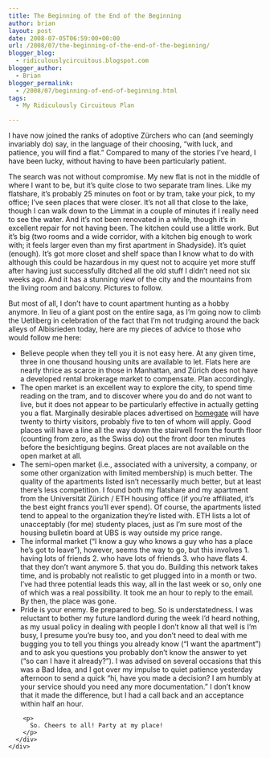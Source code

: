 ```yaml
---
title: The Beginning of the End of the Beginning
author: brian
layout: post
date: 2008-07-05T06:59:00+00:00
url: /2008/07/the-beginning-of-the-end-of-the-beginning/
blogger_blog:
  - ridiculouslycircuitous.blogspot.com
blogger_author:
  - Brian
blogger_permalink:
  - /2008/07/beginning-of-end-of-beginning.html
tags:
  - My Ridiculously Circuitous Plan

---
```

I have now joined the ranks of adoptive Zürchers who can (and seemingly invariably do) say, in the language of their choosing, &#8220;with luck, and patience, you will find a flat.&#8221; Compared to many of the stories I&#8217;ve heard, I have been lucky, without having to have been particularly patient.

<div>
</div>

<div>
  The search was not without compromise. My new flat is not in the middle of where I want to be, but it&#8217;s quite close to two separate tram lines. Like my flatshare, it&#8217;s probably 25 minutes on foot or by tram, take your pick, to my office; I&#8217;ve seen places that were closer. It&#8217;s not all that close to the lake, though I can walk down to the Limmat in a couple of minutes if I really need to see the water. And it&#8217;s not been renovated in a while, though it&#8217;s in excellent repair for not having been. The kitchen could use a little work. But it&#8217;s big (two rooms and a wide corridor, with a kitchen big enough to work with; it feels larger even than my first apartment in Shadyside). It&#8217;s quiet (enough). It&#8217;s got more closet and shelf space than I know what to do with<span> although this could be hazardous in my quest not to acquire yet more stuff after having just successfully ditched all the old stuff I didn&#8217;t need not six weeks ago</span>. And it has a stunning view of the city and the mountains from the living room and balcony. Pictures to follow.</p> 
  
  <div>
  </div>
  
  <div>
    But most of all, I don&#8217;t have to count apartment hunting as a hobby anymore. In lieu of a giant post on the entire saga, as I&#8217;m going now to climb the Uetliberg in celebration of the fact that I&#8217;m not trudging around the back alleys of Albisrieden today, here are my pieces of advice to those who would follow me here:
  </div>
  
  <div>
    <div>
      <div>
        <ul>
          <li>
            Believe people when they tell you<span> it is not easy here</span>. At any given time, three in one thousand housing units are available to let. Flats here are nearly <span>thrice</span> as scarce in those in Manhattan, and Zürich does not have a developed rental brokerage market to compensate. Plan accordingly. 
          </li>
          <li>
            The<span> open market </span>is an excellent way to explore the city, to spend time reading on the tram, and to discover where you do and do not want to live, but it does not appear to be particularly effective in actually getting you a flat. Marginally desirable places advertised on <a href="http://www.homegate.ch/">homegate</a> will have twenty to thirty visitors, probably five to ten of whom will apply. Good places will have a line all the way down the stairwell from the fourth floor (counting from zero, as the Swiss do) out the front door ten minutes before the <span>besichtigung</span> begins. Great places are not available on the open market at all.
          </li>
          <li>
            The<span> semi-open market </span>(i.e., associated with a university, a company, or some other organization with limited membership) is much better. The quality of the apartments listed isn&#8217;t necessarily much better, but at least there&#8217;s less competition. I found both my flatshare and my apartment from the Universität Zürich / ETH housing office (if you&#8217;re affiliated, it&#8217;s the best eight francs you&#8217;ll ever spend). Of course, the apartments listed tend to appeal to the organization they&#8217;re listed with. ETH lists a <span>lot</span> of unacceptably (for me) studenty places, just as I&#8217;m sure most of the housing bulletin board at UBS is way outside my price range.
          </li>
          <li>
            The<span> informal market </span>(&#8220;I know a guy who knows a guy who has a place he&#8217;s got to leave&#8221;), however, seems the way to go, but this involves 1. having lots of friends 2. who have lots of friends 3. who have flats 4. that they don&#8217;t want anymore 5. that you do. Building this network takes time, and is probably not realistic to get plugged into in a month or two. I&#8217;ve had three potential leads this way, all in the last week or so, only one of which was a real possibility. It took me an hour to reply to the email. By then, the place was gone.
          </li>
          <li>
            <span>Pride is your enemy.</span> Be prepared to beg. <span>So is understatedness. </span>I was reluctant to bother my future landlord during the week I&#8217;d heard nothing, as my usual policy in dealing with people I don&#8217;t know all that well is I&#8217;m busy, I presume you&#8217;re busy too, and you don&#8217;t need to deal with me bugging you to tell you things you already know (&#8220;I want the apartment&#8221;) and to ask you questions you probably don&#8217;t know the answer to yet (&#8220;so can I have it already?&#8221;). I was advised on several occasions that this was a Bad Idea, and I got over my impulse to quiet patience yesterday afternoon to send a quick &#8220;hi, have you made a decision? I am humbly at your service should you need any more documentation.&#8221; I don&#8217;t know that it made the difference, but I had a call back and an acceptance within half an hour.
          </li>
        </ul>
        
        <p>
          So. Cheers to all! Party at my place!
        </p>
      </div>
    </div>
  </div>
</div>